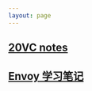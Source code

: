 ```yaml
---
layout: page
---
```


## [20VC notes](https://github.com/oseniabdulhaleem)

## [Envoy 学习笔记](https://github.com/oseniabdulhaleem)
